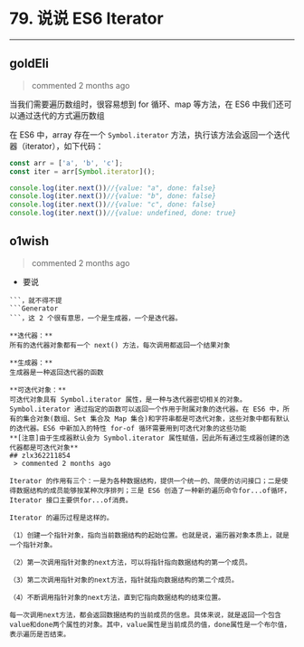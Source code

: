 
 # 79. 说说 ES6 Iterator 
  
 ***
## goldEli 
 > commented 2 months ago 

当我们需要遍历数组时，很容易想到 for 循环、map 等方法，在 ES6 中我们还可以通过迭代的方式遍历数组

在 ES6 中，array 存在一个 `Symbol.iterator` 方法，执行该方法会返回一个迭代器（iterator），如下代码：


```javaScript
const arr = ['a', 'b', 'c'];
const iter = arr[Symbol.iterator]();

console.log(iter.next())//{value: "a", done: false}
console.log(iter.next())//{value: "b", done: false} 
console.log(iter.next())//{value: "c", done: false}
console.log(iter.next())//{value: undefined, done: true}


```
## o1wish 
 > commented 2 months ago 

- 要说 
```Iterator
```，就不得不提 
```Generator
```，这 2 个很有意思，一个是生成器，一个是迭代器。

**迭代器：**
所有的迭代器对象都有一个 next() 方法，每次调用都返回一个结果对象

**生成器：**
生成器是一种返回迭代器的函数

**可迭代对象：**
可迭代对象具有 Symbol.iterator 属性，是一种与迭代器密切相关的对象。Symbol.iterator 通过指定的函数可以返回一个作用于附属对象的迭代器。在 ES6 中，所有的集合对象(数组、Set 集合及 Map 集合)和字符串都是可迭代对象，这些对象中都有默认的迭代器。ES6 中新加入的特性 for-of 循环需要用到可迭代对象的这些功能
**[注意]由于生成器默认会为 Symbol.iterator 属性赋值，因此所有通过生成器创建的迭代器都是可迭代对象**
## zlx362211854 
 > commented 2 months ago 

Iterator 的作用有三个：一是为各种数据结构，提供一个统一的、简便的访问接口；二是使得数据结构的成员能够按某种次序排列；三是 ES6 创造了一种新的遍历命令for...of循环，Iterator 接口主要供for...of消费。

Iterator 的遍历过程是这样的。

（1）创建一个指针对象，指向当前数据结构的起始位置。也就是说，遍历器对象本质上，就是一个指针对象。

（2）第一次调用指针对象的next方法，可以将指针指向数据结构的第一个成员。

（3）第二次调用指针对象的next方法，指针就指向数据结构的第二个成员。

（4）不断调用指针对象的next方法，直到它指向数据结构的结束位置。

每一次调用next方法，都会返回数据结构的当前成员的信息。具体来说，就是返回一个包含value和done两个属性的对象。其中，value属性是当前成员的值，done属性是一个布尔值，表示遍历是否结束。